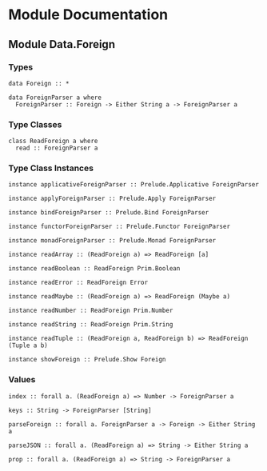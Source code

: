 # Module Documentation

## Module Data.Foreign

### Types

    data Foreign :: *

    data ForeignParser a where
      ForeignParser :: Foreign -> Either String a -> ForeignParser a


### Type Classes

    class ReadForeign a where
      read :: ForeignParser a


### Type Class Instances

    instance applicativeForeignParser :: Prelude.Applicative ForeignParser

    instance applyForeignParser :: Prelude.Apply ForeignParser

    instance bindForeignParser :: Prelude.Bind ForeignParser

    instance functorForeignParser :: Prelude.Functor ForeignParser

    instance monadForeignParser :: Prelude.Monad ForeignParser

    instance readArray :: (ReadForeign a) => ReadForeign [a]

    instance readBoolean :: ReadForeign Prim.Boolean

    instance readError :: ReadForeign Error

    instance readMaybe :: (ReadForeign a) => ReadForeign (Maybe a)

    instance readNumber :: ReadForeign Prim.Number

    instance readString :: ReadForeign Prim.String

    instance readTuple :: (ReadForeign a, ReadForeign b) => ReadForeign (Tuple a b)

    instance showForeign :: Prelude.Show Foreign


### Values

    index :: forall a. (ReadForeign a) => Number -> ForeignParser a

    keys :: String -> ForeignParser [String]

    parseForeign :: forall a. ForeignParser a -> Foreign -> Either String a

    parseJSON :: forall a. (ReadForeign a) => String -> Either String a

    prop :: forall a. (ReadForeign a) => String -> ForeignParser a